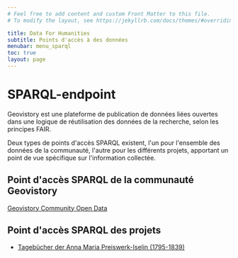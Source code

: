 ```yaml
---
# Feel free to add content and custom Front Matter to this file.
# To modify the layout, see https://jekyllrb.com/docs/themes/#overriding-theme-defaults

title: Data For Humanities
subtitle: Points d'accès à des données
menubar: menu_sparql
toc: true
layout: page
---
```


# SPARQL-endpoint

Geovistory est une plateforme de publication de données liées ouvertes dans une logique de réutilisation des données de la recherche, selon les principes FAIR.

Deux types de points d'accès SPARQL existent, l'un pour l'ensemble des données de la communauté, l'autre pour les différents projets, apportant un point de vue spécifique sur l'information collectée.


## Point d'accès SPARQL de la communauté Geovistory

[Geovistory Community Open Data](https://www.geovistory.org/data)


## Point d'accès SPARQL des projets

* [ Tagebücher der Anna Maria Preiswerk-Iselin (1795-1839)](https://www.geovistory.org/project/924033/search)
